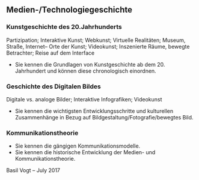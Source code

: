 ## Medien-/Technologiegeschichte

### Kunstgeschichte des 20.Jahrhunderts
Partizipation; Interaktive Kunst; Webkunst; Virtuelle Realitäten; Museum, Straße, Internet– Orte der Kunst; Videokunst; Inszenierte Räume, bewegte Betrachter; Reise auf dem Interface
* Sie kennen die Grundlagen von Kunstgeschichte ab dem 20. Jahrhundert und können diese chronologisch einordnen.

### Geschichte des Digitalen Bildes
Digitale vs. analoge Bilder; Interaktive Infografiken; Videokunst
* Sie kennen die wichtigsten Entwicklungsschritte und kulturellen Zusammenhänge in Bezug auf Bildgestaltung/Fotografie/bewegtes Bild.

### Kommunikationstheorie
* Sie kennen die gängigen Kommunikationsmodelle.
* Sie kennen die historische Entwicklung der Medien- und Kommunikationstheorie.


Basil Vogt – July 2017
